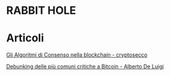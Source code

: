 # RABBIT HOLE

# Articoli

[Gli Algoritmi di Consenso nella blockchain - cryptosecco](https://danilogiudice.medium.com/gli-algoritmi-di-consenso-nella-blockchain-9a204de4424d)

[Debunking delle più comuni critiche a Bitcoin - Alberto De Luigi](https://www.albertodeluigi.com/2021/04/30/debunking-critiche-bitcoin/#A3)
